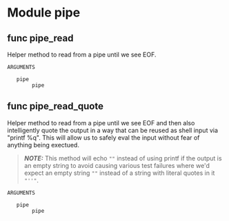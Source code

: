 # Module pipe


## func pipe_read


Helper method to read from a pipe until we see EOF.

```Groff
ARGUMENTS

   pipe
        pipe

```

## func pipe_read_quote


Helper method to read from a pipe until we see EOF and then also intelligently quote the output in a way that can be
reused as shell input via "printf %q". This will allow us to safely eval the input without fear of anything being
exectued.

> **_NOTE:_** This method will echo `""` instead of using printf if the output is an empty string to avoid causing
various test failures where we'd expect an empty string `""` instead of a string with literal quotes in it `"''"`.

```Groff
ARGUMENTS

   pipe
        pipe

```
